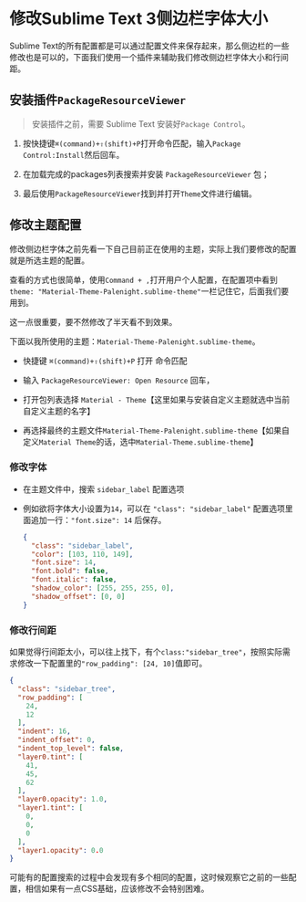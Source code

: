 # 修改Sublime Text 3侧边栏字体大小

Sublime Text的所有配置都是可以通过配置文件来保存起来，那么侧边栏的一些修改也是可以的，下面我们使用一个插件来辅助我们修改侧边栏字体大小和行间距。

## 安装插件`PackageResourceViewer`

> 安装插件之前，需要 Sublime Text 安装好`Package Control`。

1. 按快捷键`⌘(command)+⇧(shift)+P`打开命令匹配，输入`Package Control:Install`然后回车。

2. 在加载完成的packages列表搜索并安装 `PackageResourceViewer` 包；

3. 最后使用`PackageResourceViewer`找到并打开`Theme`文件进行编辑。

## 修改主题配置

修改侧边栏字体之前先看一下自己目前正在使用的主题，实际上我们要修改的配置就是所选主题的配置。

查看的方式也很简单，使用`Command + ,`打开用户个人配置，在配置项中看到`theme: "Material-Theme-Palenight.sublime-theme"`一栏记住它，后面我们要用到。

这一点很重要，要不然修改了半天看不到效果。

下面以我所使用的主题：`Material-Theme-Palenight.sublime-theme`。

* 快捷键 `⌘(command)+⇧(shift)+P` 打开 命令匹配
* 输入 `PackageResourceViewer: Open Resource` 回车，

* 打开包列表选择 `Material - Theme`【这里如果与安装自定义主题就选中当前自定义主题的名字】

* 再选择最终的主题文件`Material-Theme-Palenight.sublime-theme`【如果自定义`Material Theme`的话，选中`Material-Theme.sublime-theme`】

### 修改字体

* 在主题文件中，搜索 `sidebar_label` 配置选项


* 例如欲将字体大小设置为`14`，可以在 `"class": "sidebar_label"` 配置选项里面追加一行：`"font.size": 14` 后保存。
    ```json
    {
      "class": "sidebar_label",
      "color": [103, 110, 149],
      "font.size": 14,
      "font.bold": false,
      "font.italic": false,
      "shadow_color": [255, 255, 255, 0],
      "shadow_offset": [0, 0]
    }
    ```

### 修改行间距

如果觉得行间距太小，可以往上找下，有个`class:"sidebar_tree"`，按照实际需求修改一下配置里的`"row_padding": [24, 10]`值即可。

```json
{
  "class": "sidebar_tree",
  "row_padding": [
    24,
    12
  ],
  "indent": 16,
  "indent_offset": 0,
  "indent_top_level": false,
  "layer0.tint": [
    41,
    45,
    62
  ],
  "layer0.opacity": 1.0,
  "layer1.tint": [
    0,
    0,
    0
  ],
  "layer1.opacity": 0.0
}
```

可能有的配置搜索的过程中会发现有多个相同的配置，这时候观察它之前的一些配置，相信如果有一点CSS基础，应该修改不会特别困难。

